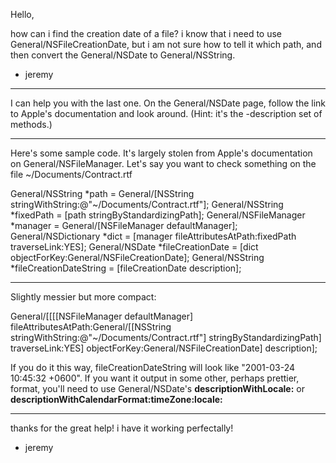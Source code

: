 Hello,

how can i find the creation date of a file? i know that i need to use General/NSFileCreationDate, but i am not sure how to tell it which path, and then convert the General/NSDate to General/NSString.

- jeremy

----

I can help you with the last one. On the General/NSDate page, follow the link to Apple's documentation and look around. (Hint: it's the -description set of methods.)

----

Here's some sample code.  It's largely stolen from Apple's documentation on General/NSFileManager.  Let's say you want to check something on the file ~/Documents/Contract.rtf

    
General/NSString *path = General/[NSString stringWithString:@"~/Documents/Contract.rtf"];
General/NSString *fixedPath = [path stringByStandardizingPath];
General/NSFileManager *manager = General/[NSFileManager defaultManager];
General/NSDictionary *dict = [manager fileAttributesAtPath:fixedPath traverseLink:YES];
General/NSDate *fileCreationDate = [dict objectForKey:General/NSFileCreationDate];
General/NSString *fileCreationDateString = [fileCreationDate description];

----
    
Slightly messier but more compact:

General/[[[[NSFileManager defaultManager] fileAttributesAtPath:General/[[NSString stringWithString:@"~/Documents/Contract.rtf"] stringByStandardizingPath] traverseLink:YES] objectForKey:General/NSFileCreationDate] description];




If you do it this way, fileCreationDateString will look like "2001-03-24 10:45:32 +0600".
If you want it output in some other, perhaps prettier, format, you'll need to use General/NSDate's
**descriptionWithLocale:** or **descriptionWithCalendarFormat:timeZone:locale:**

----

thanks for the great help! i have it working perfectally!

- jeremy